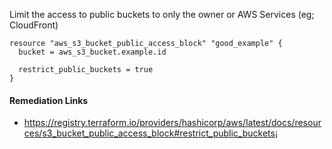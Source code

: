 
Limit the access to public buckets to only the owner or AWS Services (eg; CloudFront)

```hcl
resource "aws_s3_bucket_public_access_block" "good_example" {
  bucket = aws_s3_bucket.example.id
  
  restrict_public_buckets = true
}
```

#### Remediation Links
 - https://registry.terraform.io/providers/hashicorp/aws/latest/docs/resources/s3_bucket_public_access_block#restrict_public_buckets¡
        